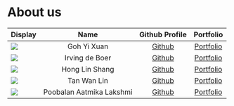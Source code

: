# About us
| Display                                                                                                    |           Name           |                       Github Profile                       |           Portfolio           |
|------------------------------------------------------------------------------------------------------------|:------------------------:|:----------------------------------------------------------:|:-----------------------------:|
| ![](https://lh3.googleusercontent.com/ogw/AAEL6siaN8FAHVYJkDB8wJIkojGsZD4UUHlXbD9XF3NJULQ=s32-c-mo)        |       Goh Yi Xuan        |           [Github](https://github.com/yixuann02)           |  [Portfolio](team/yixuann02.md)  |
| ![](https://via.placeholder.com/100.png?text=Photo)                                                        |      Irving de Boer      |          [Github](https://github.com/irving11119)          |  [Portfolio](team/irving11119.md)  |
| ![](https://avatars.githubusercontent.com/u/88550208?v=4)                                                  |      Hong Lin Shang      |         [Github](https://github.com/honglinshang)          | [Portfolio](team/honglinshang.md) |
| ![](https://avatars.githubusercontent.com/u/88520987?s=400&u=69b02ea49edff29734123eb1af79204cf2b77566&v=4) |       Tan Wan Lin        |           [Github](https://github.com/T-Wan-Lin)           |  [Portfolio](team/wanlin.md)  |
| ![](https://via.placeholder.com/100.png?text=Photo)                                                        | Poobalan Aatmika Lakshmi |    [Github](https://github.com/PoobalanAatmikaLakshmi)     | [Portfolio](team/aatmika.md)  |

